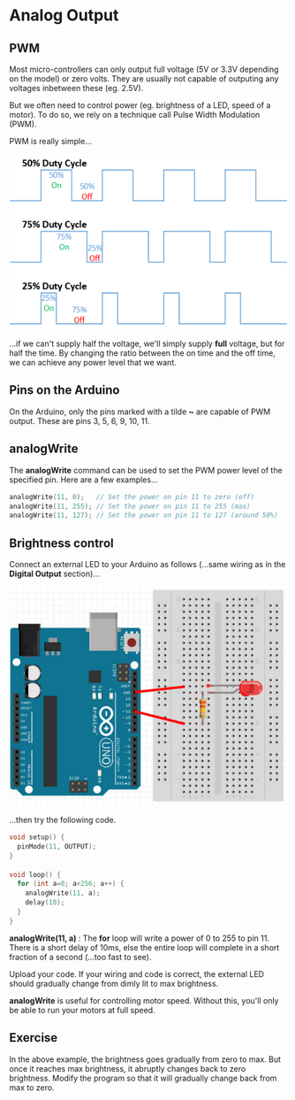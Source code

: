 # Analog Output

## PWM

Most micro-controllers can only output full voltage (5V or 3.3V depending on the model) or zero volts.
They are usually not capable of outputing any voltages inbetween these (eg. 2.5V).

But we often need to control power (eg. brightness of a LED, speed of a motor).
To do so, we rely on a technique call Pulse Width Modulation (PWM).

PWM is really simple...

![](images/pwmGraph.png)

...if we can't supply half the voltage, we'll simply supply **full** voltage, but for half the time.
By changing the ratio between the on time and the off time, we can achieve any power level that we want.

## Pins on the Arduino

On the Arduino, only the pins marked with a tilde **~** are capable of PWM output.
These are pins 3, 5, 6, 9, 10, 11.

## analogWrite

The **analogWrite** command can be used to set the PWM power level of the specified pin.
Here are a few examples...

```cpp
analogWrite(11, 0);   // Set the power on pin 11 to zero (off)
analogWrite(11, 255); // Set the power on pin 11 to 255 (max)
analogWrite(11, 127); // Set the power on pin 11 to 127 (around 50%)
```

## Brightness control

Connect an external LED to your Arduino as follows (...same wiring as in the **Digital Output** section)...

![](images/externalLed.jpg)

...then try the following code.

```cpp hl_lines="6 7 8 9"
void setup() {
  pinMode(11, OUTPUT);
}

void loop() {
  for (int a=0; a<256; a++) {
    analogWrite(11, a);
    delay(10);
  }
}
```

**analogWrite(11, a)** : The **for** loop will write a power of 0 to 255 to pin 11.
There is a short delay of 10ms, else the entire loop will complete in a short fraction of a second (...too fast to see).

Upload your code. If your wiring and code is correct, the external LED should gradually change from dimly lit to max brightness.

<div class="info">
<strong>analogWrite</strong> is useful for controlling motor speed. Without this, you'll only be able to run your motors at full speed.
</div>

## Exercise

In the above example, the brightness goes gradually from zero to max.
But once it reaches max brightness, it abruptly changes back to zero brightness.
Modify the program so that it will gradually change back from max to zero.
